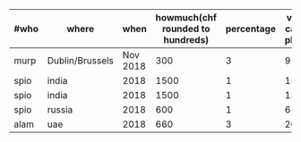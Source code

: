 | #who | where           | when     | howmuch(chf rounded to hundreds) | percentage | voluntary-carbontax-pledge(chf) |
|------|-----------------|----------|----------------------------------|------------|---------------------------------|
| murp | Dublin/Brussels | Nov 2018 | 300                              | 3          | 9                               |
| spio | india           | 2018     | 1500                             | 1          | 15                              |
| spio | india           | 2018     | 1500                             | 1          | 15                              |
| spio | russia          | 2018     | 600                              | 1          | 6                               |
| alam | uae             | 2018     | 660                              | 3          | 20                              |


